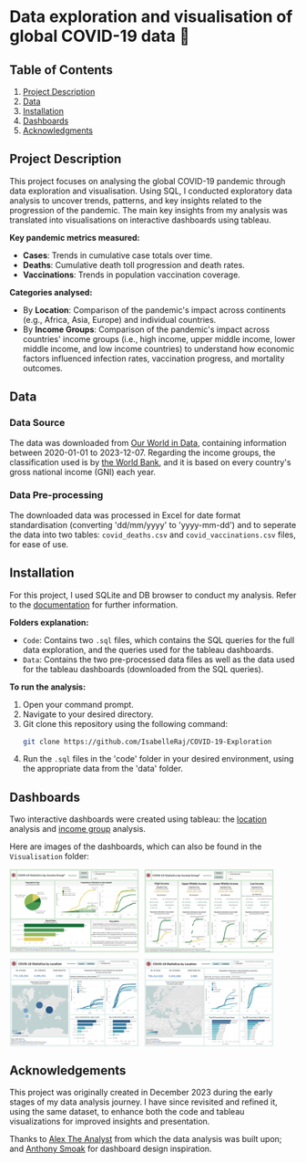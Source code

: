 # Data exploration and visualisation of global COVID-19 data 🦠

## Table of Contents
1. [Project Description](#project-description)
2. [Data](#data-source)
3. [Installation](#installation)
4. [Dashboards](#dashboards)
5. [Acknowledgments](#acknowledgement)

## Project Description
This project focuses on analysing the global COVID-19 pandemic through data exploration and visualisation. Using SQL, I conducted exploratory data analysis to uncover trends, patterns, and key insights related to the progression of the pandemic. The main key insights from my analysis was translated into visualisations on interactive dashboards using tableau.

**Key pandemic metrics measured:**
- **Cases**: Trends in cumulative case totals over time.
- **Deaths**: Cumulative death toll progression and death rates.
- **Vaccinations**: Trends in population vaccination coverage.

**Categories analysed:**
- By **Location**: Comparison of the pandemic's impact across continents (e.g., Africa, Asia, Europe) and individual countries.
- By **Income Groups**: Comparison of the pandemic's impact across countries' income groups (i.e., high income, upper middle income, lower middle income, and low income countries) to understand how economic factors influenced infection rates, vaccination progress, and mortality outcomes.

## Data
### Data Source
The data was downloaded from [Our World in Data](https://ourworldindata.org/covid-deaths), containing information between 2020-01-01 to 2023-12-07.
Regarding the income groups, the classification used is by [the World Bank](https://ourworldindata.org/grapher/world-bank-income-groups), and it is based on every country's gross national income (GNI) each year.

### Data Pre-processing
The downloaded data was processed in Excel for date format standardisation (converting 'dd/mm/yyyy' to 'yyyy-mm-dd') and to seperate the data into two tables: `covid_deaths.csv` and `covid_vaccinations.csv` files, for ease of use. 

## Installation
For this project, I used SQLite and DB browser to conduct my analysis. Refer to the [documentation](https://sqlitebrowser.org/) for further information.

**Folders explanation:**
- `Code`: Contains two `.sql` files, which contains the SQL queries for the full data exploration, and the queries used for the tableau dashboards.
- `Data`: Contains the two pre-processed data files as well as the data used for the tableau dashboards (downloaded from the SQL queries). 

**To run the analysis:**
1. Open your command prompt.
2. Navigate to your desired directory.
3. Git clone this repository using the following command:
   ```bash
   git clone https://github.com/IsabelleRaj/COVID-19-Exploration
   ```
5. Run the `.sql` files in the 'code' folder in your desired environment, using the appropriate data from the 'data' folder.

## Dashboards
Two interactive dashboards were created using tableau: the [location](https://public.tableau.com/app/profile/isabelle.rajendiran/viz/COVID-19AnalysisbyLocation/ContinentDashboard) analysis and [income group](https://public.tableau.com/app/profile/isabelle.rajendiran/viz/COVID-19AnalysisbyIncome/IncomeComparison) analysis.

Here are images of the dashboards, which can also be found in the `Visualisation` folder:

<div style="display: flex; flex-wrap: wrap; gap: 10px;">
  <img src="Visualisation/Income Dashboard Comparison.png" alt="Image 1" style="width: 45%; border: none;"/>
  <img src="Visualisation/Income Dashboard Individual.png" alt="Image 2" style="width: 45%; border: none;"/>
  <img src="Visualisation/Location Dashboard Continent.png" alt="Image 3" style="width: 45%; border: none;"/>
  <img src="Visualisation/Location Dashboard Country.png" alt="Image 4" style="width: 45%; border: none;"/>
</div>

## Acknowledgements
This project was originally created in December 2023 during the early stages of my data analysis journey. I have since revisited and refined it, using the same dataset, to enhance both the code and tableau visualizations for improved insights and presentation.

Thanks to [Alex The Analyst](https://www.youtube.com/@AlexTheAnalyst) from which the data analysis was built upon; and [Anthony Smoak](https://anthonysmoak.com/2020/04/25/build-a-tableau-covid-19-dashboard/) for dashboard design inspiration.
